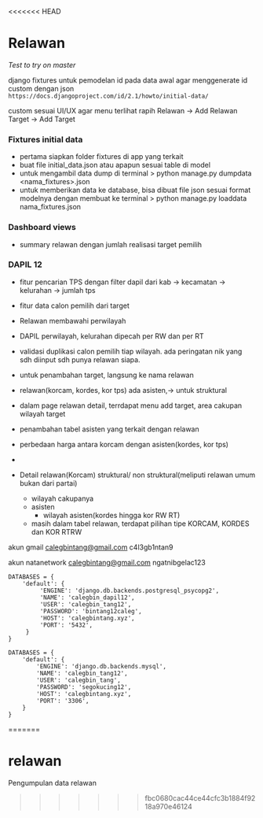 <<<<<<< HEAD
# Relawan

*Test to try on master*

django fixtures untuk pemodelan id pada data awal agar menggenerate id custom dengan json
`https://docs.djangoproject.com/id/2.1/howto/initial-data/`

custom sesuai UI/UX agar menu terlihat rapih
Relawan -> Add Relawan
Target -> Add Target

### Fixtures initial data
- pertama siapkan folder fixtures di app yang terkait
- buat file initial_data.json atau apapun sesuai table di model
- untuk mengambil data dump di terminal > python manage.py dumpdata <nama_fixtures>.json
- untuk memberikan data ke database, bisa dibuat file json sesuai format modelnya
  dengan membuat ke terminal > python manage.py loaddata nama_fixtures.json
  

### Dashboard views
- summary relawan dengan jumlah realisasi target pemilih

### DAPIL 12
- fitur pencarian TPS dengan filter dapil dari kab -> kecamatan -> kelurahan -> jumlah tps
- fitur data calon pemilih dari target

- Relawan membawahi perwilayah 
- DAPIL perwilayah, kelurahan dipecah per RW dan per RT
- validasi duplikasi calon pemilih tiap wilayah. ada peringatan nik yang sdh diinput sdh punya relawan siapa.
- untuk penambahan target, langsung ke nama relawan
- relawan(korcam, kordes, kor tps) ada asisten,-> untuk struktural 
- dalam page relawan detail, terrdapat menu add target, area cakupan wilayah target
- penambahan tabel asisten yang terkait dengan relawan 
- perbedaan harga antara korcam dengan asisten(kordes, kor tps)
- 

- Detail relawan(Korcam) struktural/ non struktural(meliputi relawan umum bukan dari partai)
	- wilayah cakupanya
	- asisten 
		- wilayah asisten(kordes hingga kor RW RT)
	- masih dalam tabel relawan, terdapat pilihan tipe KORCAM, KORDES dan KOR RTRW

	
akun gmail
calegbintang@gmail.com
c4l3gb1ntan9

akun natanetwork
calegbintang@gmail.com
ngatnibgelac123

```
DATABASES = {
    'default': {
         'ENGINE': 'django.db.backends.postgresql_psycopg2',
         'NAME': 'calegbin_dapil12',
         'USER': 'calegbin_tang12',
         'PASSWORD': 'bintang12caleg',
         'HOST': 'calegbintang.xyz',
         'PORT': '5432',
     }
}

DATABASES = {
    'default': {
        'ENGINE': 'django.db.backends.mysql',
        'NAME': 'calegbin_tang12',
        'USER': 'calegbin_tang',
        'PASSWORD': 'segokucing12',
        'HOST': 'calegbintang.xyz',
        'PORT': '3306',
    }
}
```
=======
# relawan
Pengumpulan data relawan
>>>>>>> fbc0680cac44ce44cfc3b1884f9218a970e46124
